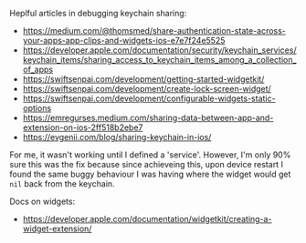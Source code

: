 
Heplful articles in debugging keychain sharing:
* https://medium.com/@thomsmed/share-authentication-state-across-your-apps-app-clips-and-widgets-ios-e7e7f24e5525
* https://developer.apple.com/documentation/security/keychain_services/keychain_items/sharing_access_to_keychain_items_among_a_collection_of_apps
* https://swiftsenpai.com/development/getting-started-widgetkit/
* https://swiftsenpai.com/development/create-lock-screen-widget/
* https://swiftsenpai.com/development/configurable-widgets-static-options
* https://emregurses.medium.com/sharing-data-between-app-and-extension-on-ios-2ff518b2ebe7
* https://evgenii.com/blog/sharing-keychain-in-ios/

For me, it wasn't working until I defined a 'service'. However, I'm only 90% sure this was the fix because since achieveing this, upon device restart I found the same buggy behaviour I was having where the widget would get `nil` back from the keychain.

Docs on widgets: 
* https://developer.apple.com/documentation/widgetkit/creating-a-widget-extension/

